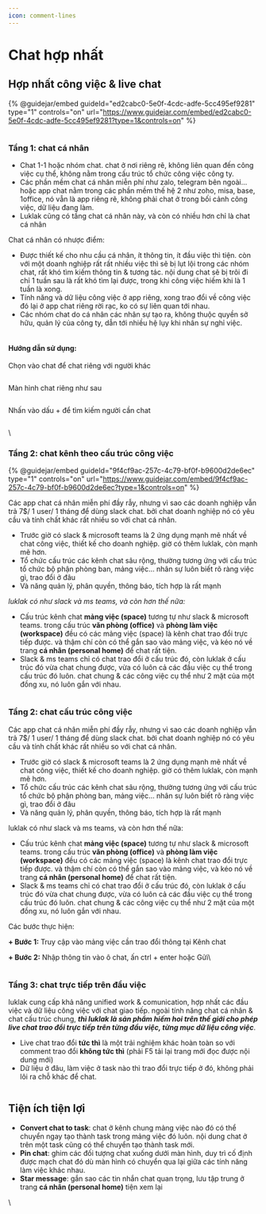 ```yaml
---
icon: comment-lines
---
```


# Chat hợp nhất

## Hợp nhất công việc & live chat

{% @guidejar/embed guideId="ed2cabc0-5e0f-4cdc-adfe-5cc495ef9281" type="1" controls="on" url="https://www.guidejar.com/embed/ed2cabc0-5e0f-4cdc-adfe-5cc495ef9281?type=1&controls=on" %}

<figure><img src="../.gitbook/assets/image (267).png" alt=""><figcaption></figcaption></figure>

### Tầng 1: chat cá nhân

* Chat 1-1 hoặc nhóm chat. chat ở nơi riêng rẽ, không liên quan đến công việc cụ thể, không nằm trong cấu trúc tổ chức công việc công ty.
* Các phần mềm chat cá nhân miễn phí như zalo, telegram bên ngoài… hoặc app chat nằm trong các phần mềm thế hệ 2 như zoho, misa, base, 1office, nó vẫn là app riêng rẽ, không phải chat ở trong bối cảnh công việc, dữ liệu đang làm.
* Luklak cũng có tầng chat cá nhân này, và còn có nhiều hơn chỉ là chat cá nhân

Chat cá nhân có nhược điểm:

* Được thiết kế cho nhu cầu cá nhân, ít thông tin, ít đầu việc thì tiện. còn với một doanh nghiệp rất rất nhiều việc thì sẽ bị lụt lội trong các nhóm chat, rất khó tìm kiếm thông tin & tương tác. nội dung chat sẽ bị trôi đi chỉ 1 tuần sau là rất khó tìm lại được, trong khi công việc hiếm khi là 1 tuần là xong.
* Tính năng và dữ liệu công việc ở app riêng, xong trao đổi về công việc đó lại ở app chat riêng rời rạc, ko có sự liên quan tới nhau.
* Các nhóm chat do cá nhân các nhân sự tạo ra, không thuộc quyền sở hữu, quản lý của công ty, dẫn tới nhiều hệ lụy khi nhân sự nghỉ việc.

<figure><img src="../.gitbook/assets/image (268).png" alt=""><figcaption></figcaption></figure>

#### **Hướng dẫn sử dụng:**

Chọn vào chat để chat riêng với người khác

<figure><img src="../.gitbook/assets/image (293).png" alt=""><figcaption></figcaption></figure>

Màn hình chat riêng như sau&#x20;

<figure><img src="../.gitbook/assets/image (292).png" alt=""><figcaption></figcaption></figure>

Nhấn vào dấu + để tìm kiếm người cần chat

<figure><img src="https://lh7-us.googleusercontent.com/docsz/AD_4nXeJc0MzejHlgwn_Px0G1bWv4agnj-eDWknU0Y0hopkwd6i-uWyFXcbnzjm7Yqcg-ZShTabyV-bE33f9NQPvpOvoylyJcgEoA2Pv0xdjvy5LU8L81u0AG1AajLqjZMgVgy82a37b3hhsf_VGLc-k9ZK041f5CGArq4Rod_lpnI8PRTuwHYRx2JQ?key=FX30zUNj0WFywcjVVCy4ZA" alt=""><figcaption></figcaption></figure>

\


### Tầng 2: chat kênh theo cấu trúc công việc

{% @guidejar/embed guideId="9f4cf9ac-257c-4c79-bf0f-b9600d2de6ec" type="1" controls="on" url="https://www.guidejar.com/embed/9f4cf9ac-257c-4c79-bf0f-b9600d2de6ec?type=1&controls=on" %}

Các app chat cá nhân miễn phí đầy rẫy, nhưng vì sao các doanh nghiệp vẫn trả 7$/ 1 user/ 1 tháng để dùng slack chat. bởi chat doanh nghiệp nó có yêu cầu và tính chất khác rất nhiều so với chat cá nhân.

* Trước giờ có slack & microsoft teams là 2 ứng dụng mạnh mẽ nhất về chat công việc, thiết kế cho doanh nghiệp. giờ có thêm luklak, còn mạnh mẽ hơn.
* Tổ chức cấu trúc các kênh chat sâu rộng, thường tương ứng với cấu trúc tổ chức bộ phận phòng ban, mảng việc… nhân sự luôn biết rõ ràng việc gì, trao đổi ở đâu
* Và năng quản lý, phân quyền, thông báo, tích hợp là rất mạnh

_luklak có như slack và ms teams, và còn hơn thế nữa:_

* Cấu trúc kênh chat **mảng việc (space)** tương tự như slack & microsoft teams. trong cấu trúc **văn phòng (office)** và **phòng làm việc (workspace)** đều có các mảng việc (space) là kênh chat trao đổi trực tiếp được. và thậm chí còn có thể gắn sao vào mảng việc, và kéo nó về trang **cá nhân (personal home)** để chat rất tiện.
* Slack & ms teams chỉ có chat trao đổi ở cấu trúc đó, còn luklak ở cấu trúc đó vừa chat chung được, vừa có luôn cả các đầu việc cụ thể trong cấu trúc đó luôn. chat chung & các công việc cụ thể như 2 mặt của một đồng xu, nó luôn gắn với nhau.

<figure><img src="../.gitbook/assets/image (190).png" alt=""><figcaption></figcaption></figure>

### Tầng 2: chat cấu trúc công việc

Các app chat cá nhân miễn phí đầy rẫy, nhưng vì sao các doanh nghiệp vẫn trả 7$/ 1 user/ 1 tháng để dùng slack chat. bởi chat doanh nghiệp nó có yêu cầu và tính chất khác rất nhiều so với chat cá nhân.

* Trước giờ có slack & microsoft teams là 2 ứng dụng mạnh mẽ nhất về chat công việc, thiết kế cho doanh nghiệp. giờ có thêm luklak, còn mạnh mẽ hơn.
* Tổ chức cấu trúc các kênh chat sâu rộng, thường tương ứng với cấu trúc tổ chức bộ phận phòng ban, mảng việc… nhân sự luôn biết rõ ràng việc gì, trao đổi ở đâu
* Và năng quản lý, phân quyền, thông báo, tích hợp là rất mạnh

luklak có như slack và ms teams, và còn hơn thế nữa:

* Cấu trúc kênh chat **mảng việc (space)** tương tự như slack & microsoft teams. trong cấu trúc **văn phòng (office)** và **phòng làm việc (workspace)** đều có các mảng việc (space) là kênh chat trao đổi trực tiếp được. và thậm chí còn có thể gắn sao vào mảng việc, và kéo nó về trang **cá nhân (personal home)** để chat rất tiện.
* Slack & ms teams chỉ có chat trao đổi ở cấu trúc đó, còn luklak ở cấu trúc đó vừa chat chung được, vừa có luôn cả các đầu việc cụ thể trong cấu trúc đó luôn. chat chung & các công việc cụ thể như 2 mặt của một đồng xu, nó luôn gắn với nhau.

Các bước thực hiện:

**+ Bước 1:** Truy cập vào mảng việc cần trao đổi thông tại Kênh chat

**+ Bước 2:** Nhập thông tin vào ô chat, ấn ctrl + enter hoặc Gửi\


<figure><img src="https://lh7-us.googleusercontent.com/docsz/AD_4nXeGYtMFKqDKxoOF-RMF5ynn-3dYMM7ZGMRmq6Xnf9v26CKqhqNZSWDujPtLJdjQcWs12iJWg7w2nREiDlLzCwxzZmKEmpY5UEQs821OQ1c8aRAmjGgE3_lB9FHvfxxycGJCq4sl90o1GMQ2BIIG64gIxoWYRLDLZSBrqPiNLN2kXm-8EpgS-i8?key=FX30zUNj0WFywcjVVCy4ZA" alt=""><figcaption></figcaption></figure>



### Tầng 3: chat trực tiếp trên đầu việc

luklak cung cấp khả năng unified work & comunication, hợp nhất các đầu việc và dữ liệu công việc với chat giao tiếp. ngoài tính năng chat cá nhân & chat cấu trúc chung, _**thì luklak là sản phẩm hiếm hoi trên thế giới cho phép live chat trao đổi trực tiếp trên từng đầu việc, từng mục dữ liệu công việc**_.

* Live chat trao đổi **tức thì** là một trải nghiệm khác hoàn toàn so với comment trao đổi **không tức thì** (phải F5 tải lại trang mới đọc được nội dung mới)
* Dữ liệu ở đâu, làm việc ở task nào thì trao đổi trực tiếp ở đó, không phải lôi ra chỗ khác để chat.

<figure><img src="../.gitbook/assets/image (189).png" alt=""><figcaption></figcaption></figure>

## Tiện ích tiện lợi

* **Convert chat to task**: chat ở kênh chung mảng việc nào đó có thể chuyển ngay tạo thành task trong mảng việc đó luôn. nội dung chat ở trên một task cũng có thể chuyển tạo thành task mới.
* **Pin chat**: ghim các đối tượng chat xuống dưới màn hình, duy trì cố định được mạch chat đó dù màn hình có chuyển qua lại giữa các tính năng làm việc khác nhau.
* **Star message**: gắn sao các tin nhắn chat quan trọng, lưu tập trung ở trang **cá nhân (personal home)** tiện xem lại

\
